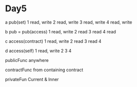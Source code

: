 # Day5

a pub(set)
1 read, write
2 read, write
3 read, write
4 read, write

b pub = pub(access)
1 read, write
2 read
3 read
4 read

c access(contract)
1 read, write
2 read
3 read
4 

d access(self)
1 read, write
2
3
4

publicFunc
anywhere

contractFunc
from containing contract

 privateFun
 Current & Inner